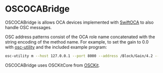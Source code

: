 # OSCOCABridge

OSCOCABridge is allows OCA devices implemented with [SwiftOCA](https://github.com/PADL/SwiftOCA) to also handle OSC messages.

OSC address patterns consist of the OCA role name concatenated with the string encoding of the method name. For example, to set the gain to 0.0 with [osc-utility](https://github.com/72nd/osc-utility) and the included example program:

```bash
osc-utility m --host 127.0.0.1 --port 8000 --address /Block/Gain/4.2 --float 0.0
```

OSCOCABridge uses OSCKitCore from [OSCKit](https://github.com/orchetect/OSCKit).


